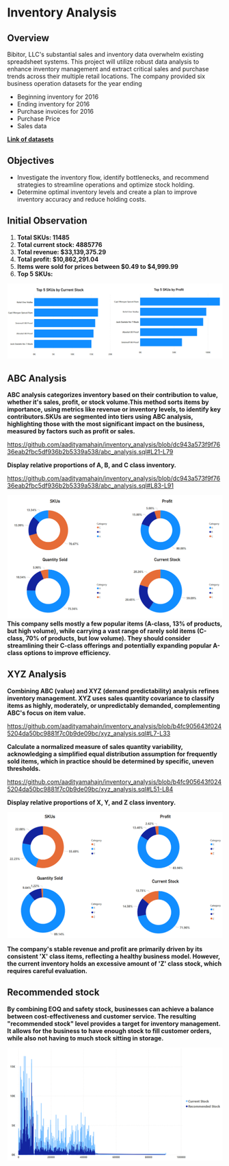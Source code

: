 # Inventory Analysis

## Overview
Bibitor, LLC's substantial sales and inventory data overwhelm existing spreadsheet systems. This project will utilize robust data analysis to enhance inventory management and extract critical sales and purchase trends across their multiple retail locations.
The company provided six business operation datasets for the year ending
* Beginning inventory for 2016
* Ending inventory for 2016
* Purchase invoices for 2016
* Purchase Price
* Sales data

**[Link of datasets](https://www.kaggle.com/datasets/bhanupratapbiswas/inventory-analysis-case-study)**

## Objectives
* Investigate the inventory flow, identify bottlenecks, and recommend strategies to streamline operations and optimize stock holding.
* Determine optimal inventory levels and create a plan to improve inventory accuracy and reduce holding costs.

## Initial Observation
1. **Total SKUs: 11485**
2. **Total current stock: 4885776**
3. **Total revenue: $33,139,375.29**
4. **Total profit: $10,862,291.04**
5. **Items were sold for prices between $0.49 to $4,999.99**
6. **Top 5 SKUs:**

![image alt](https://github.com/aadityamahajn/inventory_analysis/blob/main/graphs/Screenshot%202025-02-27%20074054.png)

## ABC Analysis

**ABC analysis categorizes inventory based on their contribution to value, whether it's sales, profit, or stock volume.This method sorts items by importance, using metrics like revenue or inventory levels, to identify key contributors.SKUs are segmented into tiers using ABC analysis, highlighting those with the most significant impact on the business, measured by factors such as profit or sales.**

https://github.com/aadityamahajn/inventory_analysis/blob/dc943a573f9f7636eab2fbc5df936b2b5339a538/abc_analysis.sql#L21-L79

**Display relative proportions of A, B, and C class inventory.**

https://github.com/aadityamahajn/inventory_analysis/blob/dc943a573f9f7636eab2fbc5df936b2b5339a538/abc_analysis.sql#L83-L91

![image alt](https://github.com/aadityamahajn/inventory_analysis/blob/main/graphs/Screenshot%202025-02-27%20074125.png)
**This company sells mostly a few popular items (A-class, 13% of products, but high volume), while carrying a vast range of rarely sold items (C-class, 70% of products, but low volume). They should consider streamlining their C-class offerings and potentially expanding popular A-class options to improve efficiency.**

## XYZ Analysis

**Combining ABC (value) and XYZ (demand predictability) analysis refines inventory management.  XYZ uses sales quantity covariance to classify items as highly, moderately, or unpredictably demanded, complementing ABC's focus on item value.**

https://github.com/aadityamahajn/inventory_analysis/blob/b4fc905643f0245204da50bc9881f7c0b9de09bc/xyz_analysis.sql#L7-L33

**Calculate a normalized measure of sales quantity variability, acknowledging a simplified equal distribution assumption for frequently sold items, which in practice should be determined by specific, uneven thresholds.**

https://github.com/aadityamahajn/inventory_analysis/blob/b4fc905643f0245204da50bc9881f7c0b9de09bc/xyz_analysis.sql#L51-L84

**Display relative proportions of X, Y, and Z class inventory.**

![image alt](https://github.com/aadityamahajn/inventory_analysis/blob/main/graphs/Screenshot%202025-02-27%20074154.png)

**The company's stable revenue and profit are primarily driven by its consistent 'X' class items, reflecting a healthy business model. However, the current inventory holds an excessive amount of 'Z' class stock, which requires careful evaluation.**

## Recommended stock

**By combining EOQ and safety stock, businesses can achieve a balance between cost-effectiveness and customer service. The resulting "recommended stock" level provides a target for inventory management. It allows for the business to have enough stock to fill customer orders, while also not having to much stock sitting in storage.**

![image alt](https://github.com/aadityamahajn/inventory_analysis/blob/main/graphs/Screenshot%202025-02-28%20080908.png)
